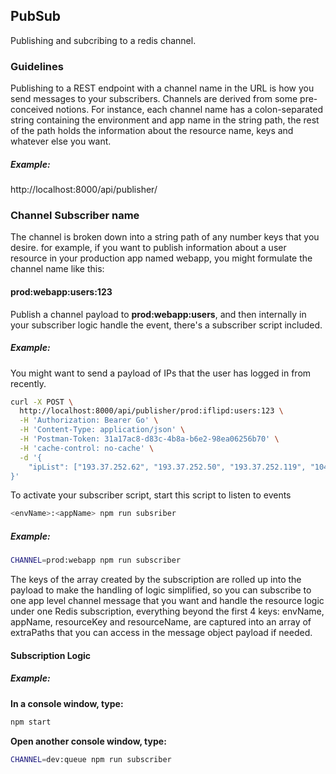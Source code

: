## PubSub
Publishing and subcribing to a redis channel.

### Guidelines

Publishing to a REST endpoint with a channel name in the URL is how you send messages to your subscribers. Channels are derived from some pre-conceived notions. For instance, each channel name has a colon-separated string containing the environment and app name in the string path, the rest of the path holds the information about the resource name, keys and whatever else you want.

##### Example:

http://localhost:8000/api/publisher/<channel>

### Channel Subscriber name

The channel is broken down into a string path of any number keys that you desire. for example, if you want to publish information about a user resource in your production app named webapp, you might formulate the channel name like this:

#### prod:webapp:users:123

Publish a channel payload to <b>prod:webapp:users</b>, and then internally in your subscriber logic handle the event,  there's a subscriber script included.

##### Example:

You might want to send a payload of IPs that the user has logged in from recently.

```sh
curl -X POST \
  http://localhost:8000/api/publisher/prod:iflipd:users:123 \
  -H 'Authorization: Bearer Go' \
  -H 'Content-Type: application/json' \
  -H 'Postman-Token: 31a17ac8-d83c-4b8a-b6e2-98ea06256b70' \
  -H 'cache-control: no-cache' \
  -d '{
	"ipList": ["193.37.252.62", "193.37.252.50", "193.37.252.119", "104.200.153.73"]
}'
```

To activate your subscriber script, start this script to listen to events

```sh
<envName>:<appName> npm run subsriber
```

##### Example:

```sh
CHANNEL=prod:webapp npm run subscriber
```

The keys of the array created by the subscription are rolled up into the payload to make the handling of logic simplified, so you can subscribe to one app level channel message that you want and handle the resource logic under one Redis subscription, everything beyond the first 4 keys: envName, appName, resourceKey and resourceName, are captured into an array of extraPaths that you can access in the message object payload if needed.

#### Subscription Logic

##### Example:

<b>In a console window, type:</b>

```sh
npm start
```

<b>Open another console window, type:</b>

```sh
CHANNEL=dev:queue npm run subscriber
```
